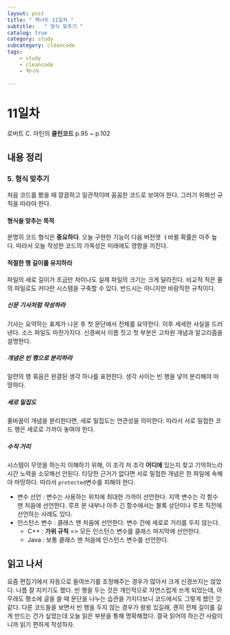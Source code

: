 ```yaml
---
layout: post
title: " 책너두 11일차 "
subtitle:   " 형식 맞추기 "
catalog: true
category: study
subcategory: cleancode
tags:
    - study
    - cleancode
    - 책너두

---
```


# 11일차

로버트 C. 마틴의 **클린코드** p.95 ~ p.102



## 내용 정리

### 5. 형식 맞추기

처음 코드를 봤을 때 깔끔하고 일관적이며 꼼꼼한 코드로 보여야 한다. 그러기 위해선 규칙을 따라야 한다.

#### 형식을 맞추는 목적

분명히 코드 형식은 **중요하다**. 오늘 구현한 기능이 다음 버전엣 ㅓ바뀔 확률은 아주 높다. 따라서 오늘 작성한 코드의 가독성은 미래에도 영향을 끼친다.

#### 적절한 행 길이를 유지하라

파일의 세로 길이가 조금만 차이나도 실제 파일의 크기는 크게 달라진다. 비교적 적은 줄의 파일로도 커다란 시스템을 구축할 수 있다. 반드시는 아니지만 바람직한 규칙이다.

##### 신문 기사처럼 작성하라

기사는 요약하는 표제가 나온 후 첫 문단에서 전체를 요약한다. 이후 세세한 사실을 드러낸다. 소스 파일도 마찬가지다. 신경써서 이름 짓고 첫 부분은 고차원 개념과 알고리즘을 설명한다.

##### 개념은 빈 행으로 분리하라

일련의 행 묶음은 완결된 생각 하나를 표현한다. 생각 사이는 빈 행을 넣어 분리해야 마땅하다.

##### 세로 밀집도

줄바꿈이 개념을 분리한다면, 세로 밀집도는 연관성을 의미한다. 따라서 서로 밀접한 코드 행은 세로로 가까이 놓여야 한다.

##### 수직 거리

시스템이 무엇을 하는지 이해하기 위해, 이 조각 저 조각 **어디에** 있는지 찾고 기억하느라 시간 노력을 소모해선 안된다. 타당한 근거가 없다면 서로 밀접한 개념은 한 파일에 속해야 마땅하다. 따라서 `protected`변수를 피해야 한다.

- 변수 선언 : 변수는 사용하는 위치에 최대한 가까이 선언한다. 지역 변수는 각 함수 맨 처음에 선언한다. 루프 문 내부나 아주 긴 함수에서는 블록 상단이나 루프 직전에 선언하는 사례도 있다.
- 인스턴스 변수 : 클래스 맨 처음에 선언한다. 변수 간에 세로로 거리를 두지 않는다.
  - C++ : **가위 규칙** => 모든 인스턴스 변수를 클래스 마지막에 선언한다.
  - Java : 보통 클래스 맨 처음에 인스턴스 변수를 선언한다.



## 읽고 나서

요즘 편집기에서 자동으로 들여쓰기를 조정해주는 경우가 많아서 크게 신경쓰지는 않았다. 나름 잘 지키기도 했다. 빈 행을 두는 것은 개인적으로 자연스럽게 쓰게 되었는데, 아무래도 평소에 글을 쓸 때 문단을 나누는 습관을 가지다보니 코드에서도 그렇게 했던 것 같다. 다른 코드들을 보면서 빈 행을 두지 않는 경우가 왕왕 있길래, 괜히 전체 길이를 길게 만드는 건가 싶었는데 오늘 읽은 부분을 통해 명확해졌다. 결국 읽어야 하는건 사람이니까 읽기 편하게 작성하자.